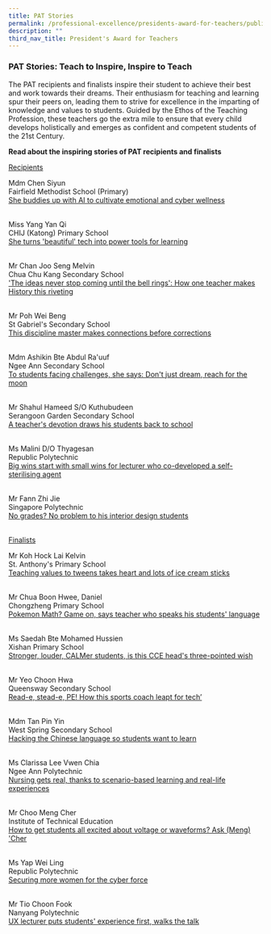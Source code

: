 ```yaml
---
title: PAT Stories
permalink: /professional-excellence/presidents-award-for-teachers/publication/
description: ""
third_nav_title: President's Award for Teachers
---
```

### PAT Stories: Teach to Inspire, Inspire to Teach

The PAT recipients and finalists inspire their student to achieve their best and work towards their dreams. Their enthusiasm for teaching and learning spur their peers on, leading them to strive for excellence in the imparting of knowledge and values to students.&nbsp;Guided by the Ethos of the Teaching Profession, these teachers go the extra mile to ensure that every child develops holistically and emerges as confident and competent students of the 21st&nbsp;Century.

**Read about the inspiring stories of PAT recipients and finalists**


<u>Recipients</u><br>
	
Mdm Chen Siyun<br>
Fairfield Methodist School (Primary)<br>
<a target="_blank" href="http://www.schoolbag.edu.sg/story/she-buddies-up-with-ai-to-cultivate-emotional-and-cyber-wellness">She buddies up with AI to cultivate emotional and cyber wellness</a><br><br>

Miss Yang Yan Qi<br>
CHIJ (Katong) Primary School<br>
<a target="_blank" href="http://www.schoolbag.edu.sg/story/she-turns-beautiful-tech-into-power-tools-for-learning"> She turns 'beautiful' tech into power tools for learning</a><br><br>

Mr Chan Joo Seng Melvin<br>
Chua Chu Kang Secondary School<br>
<a target="_blank" href="https://www.schoolbag.edu.sg/story/the-ideas-never-stop-coming-until-the-bell-rings-how-one-teacher-makes-history-this-riveting"> 'The ideas never stop coming until the bell rings': How one teacher makes History this riveting</a><br><br>

Mr Poh Wei Beng<br>
St Gabriel's Secondary School<br>
<a target="_blank" href="https://www.schoolbag.edu.sg/story/this-discipline-master-makes-connections-before-corrections"> This discipline master makes connections before corrections</a> <br><br>


Mdm Ashikin Bte Abdul Ra'uuf<br>
Ngee Ann Secondary School<br>
<a target="_blank" href="https://www.schoolbag.edu.sg/story/to-students-facing-challenges-she-says-don-t-just-dream-reach-for-the-moon"> To students facing challenges, she says: Don't just dream, reach for the moon </a><br><br>

Mr Shahul Hameed S/O Kuthubudeen<br>
Serangoon Garden Secondary School<br>
<a target="_blank" href="https://www.schoolbag.edu.sg/story/a-teacher-s-devotion-draws-his-students-back-to-school"> A teacher's devotion draws his students back to school</a><br><br>

Ms Malini D/O Thyagesan<br>
Republic Polytechnic<br>
<a target="_blank" href="https://www.schoolbag.edu.sg/story/big-wins-start-with-small-wins-for-lecturer-who-co-developed-a-self-sterilising-agent"> Big wins start with small wins for lecturer who co-developed a self-sterilising agent </a><br><br>

Mr Fann Zhi Jie<br>
Singapore Polytechnic<br>
<a target="_blank" href="https://www.schoolbag.edu.sg/story/no-grades-no-problem-to-his-interior-design-students"> No grades? No problem to his interior design students</a><br><br>

<u>Finalists</u><br>
	
Mr Koh Hock Lai Kelvin<br>
St. Anthony's Primary School<br>
<a target="_blank" href="https://www.schoolbag.edu.sg/story/teaching-values-to-tweens-takes-heart-and-lots-of-ice-cream-sticks"> Teaching values to tweens takes heart and lots of ice cream sticks</a><br><br>

Mr Chua Boon Hwee, Daniel<br>
Chongzheng Primary School<br>
<a target="_blank" href="https://www.schoolbag.edu.sg/story/pokemon-maths-game-on-says-teacher-who-speaks-his-students-language">Pokemon Math? Game on, says teacher who speaks his students' language</a><br><br>

Ms Saedah Bte Mohamed Hussien<br>
Xishan Primary School<br>
<a target="_blank" href="https://www.schoolbag.edu.sg/story/stronger-louder-calmer-students-is-this-cce-head-s-three-pointed-wish">Stronger, louder, CALMer students, is this CCE head's three-pointed wish</a><br><br>

Mr Yeo Choon Hwa<br>
Queensway Secondary School<br>
<a target="_blank" href="https://www.schoolbag.edu.sg/story/read-e-stead-e-pe!-how-this-sports-coach-leapt-for-tech"> Read-e, stead-e, PE! How this sports coach leapt for tech’</a><br><br>

Mdm Tan Pin Yin<br>
West Spring Secondary School<br>
<a target="_blank" href="https://www.schoolbag.edu.sg/story/hacking-the-chinese-language-so-students-want-to-learn"> Hacking the Chinese language so students want to learn</a><br><br>

Ms Clarissa Lee Vwen Chia<br>
Ngee Ann Polytechnic<br>
<a target="_blank" href="https://www.schoolbag.edu.sg/story/nursing-gets-real-thanks-to-scenario-based-learning-and-real-life-experiences">Nursing gets real, thanks to scenario-based learning and real-life experiences</a><br><br>

Mr Choo Meng Cher<br>
Institute of Technical Education<br>
<a target="_blank" href="https://www.schoolbag.edu.sg/story/how-to-get-students-all-excited-about-voltage-or-waveforms-ask-(meng)-'cher">How to get students all excited about voltage or waveforms? Ask (Meng) 'Cher</a><br><br>

Ms Yap Wei Ling<br>
Republic Polytechnic<br>
<a target="_blank" href="https://www.schoolbag.edu.sg/story/securing-more-women-for-the-cyber-force">Securing more women for the cyber force</a><br><br>

Mr Tio Choon Fook<br>
Nanyang Polytechnic<br>
<a target="_blank" href="https://www.schoolbag.edu.sg/story/ux-lecturer-puts-students-experience-first-walks-the-talk"> UX lecturer puts students' experience first, walks the talk</a><br><br>